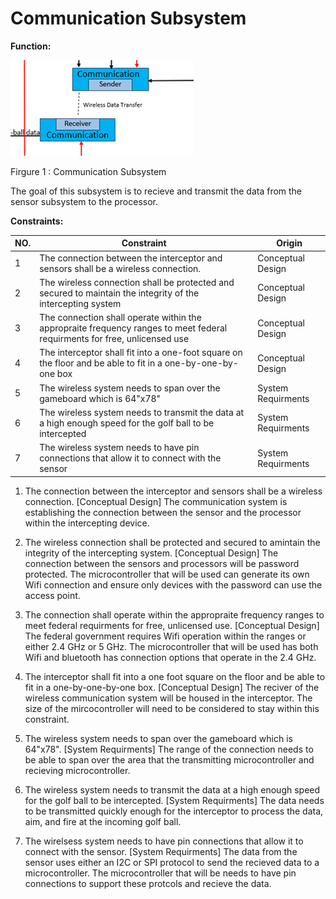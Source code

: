 # Communication Subsystem

**Function:**

![Function](../Images/Communication/Conceptual.PNG)

Firgure 1 : Communication Subsystem

The goal of this subsystem is to recieve and transmit the data from the sensor subsystem to the processor.  

**Constraints:**

| NO. | Constraint                                                          | Origin           |
|-----|---------------------------------------------------------------------|------------------|
| 1   | The connection between the interceptor and sensors shall be a wireless connection.           |Conceptual Design |
| 2   | The wireless connection shall be protected and secured to maintain the integrity of the intercepting system                |Conceptual Design |
| 3   | The connection shall operate within the appropraite frequency ranges to meet federal requirments for free, unlicensed use             |Conceptual Design |
| 4   | The interceptor shall fit into a one-foot square on the floor and be able to fit in a one-by-one-by-one box                   |Conceptual Design|
| 5   | The wireless system needs to span over the gameboard which is 64"x78"                  |System Requirments|
| 6   | The wireless system needs to transmit the data at a high enough speed for the golf ball to be intercepted                  |System Requirments|
| 7   | The wireless system needs to have pin connections that allow it to connect with the sensor                 |System Requirments|


1. The connection between the interceptor and sensors shall be a wireless connection. [Conceptual Design]
   The communication system is establishing the connection between the sensor and the processor within the intercepting device.

2. The wireless connection shall be protected and secured to amintain the integrity of the intercepting system. [Conceptual Design]
   The connection between the sensors and processors will be password protected. The microcontroller that will be used can generate its own Wifi connection and ensure only devices with the password can use the access point. 

3. The connection shall operate within the appropraite frequency ranges to meet federal requirments for free, unlicensed use. [Conceptual Design]
   The federal government requires Wifi operation within the ranges or either 2.4 GHz or 5 GHz. The microcontroller that will be used has both Wifi and bluetooth has connection options that operate in the 2.4 GHz.

4. The interceptor shall fit into a one foot square on the floor and be able to fit in a one-by-one-by-one box. [Conceptual Design]
   The reciver of the wireless communication system will be housed in the interceptor. The size of the mircocontroller will need to be considered to stay within this constraint.

5. The wireless system needs to span over the gameboard which is 64"x78". [System Requirments]
   The range of the connection needs to be able to span over the area that the transmitting microcontroller and recieving microcontroller.

6. The wireless system needs to transmit the data at a high enough speed for the golf ball to be intercepted. [System Requirments]
   The data needs to be transmitted quickly enough for the interceptor to process the data, aim, and fire at the incoming golf ball.
   
7. The wirelsess system needs to have pin connections that allow it to connect with the sensor. [System Requirments]
   The data from the sensor uses either an I2C or SPI protocol to send the recieved data to a microcontroller. The microcontroller that will be needs to have pin connections to support these protcols and recieve the data.
